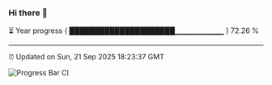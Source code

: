 ### Hi there 👋

⏳ Year progress { █████████████████████▁▁▁▁▁▁▁▁▁ } 72.26 %

---

⏰ Updated on Sun, 21 Sep 2025 18:23:37 GMT

![Progress Bar CI](https://github.com/liununu/liununu/workflows/Progress%20Bar%20CI/badge.svg)
